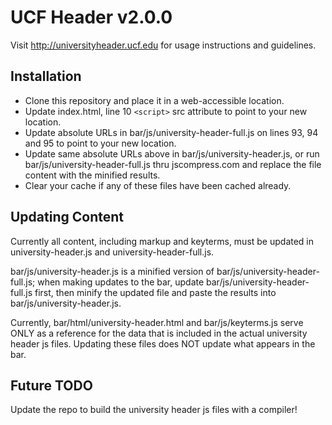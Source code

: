 # UCF Header v2.0.0

Visit http://universityheader.ucf.edu for usage instructions and guidelines.

## Installation

- Clone this repository and place it in a web-accessible location.
- Update index.html, line 10 `<script>` src attribute to point to your new location.
- Update absolute URLs in bar/js/university-header-full.js on lines 93, 94 and 95 
to point to your new location.
- Update same absolute URLs above in bar/js/university-header.js, or run bar/js/university-header-full.js 
thru jscompress.com and replace the file content with the minified results.
- Clear your cache if any of these files have been cached already.

## Updating Content

Currently all content, including markup and keyterms, must be updated in
university-header.js and university-header-full.js.

bar/js/university-header.js is a minified version of bar/js/university-header-full.js; 
when making updates to the bar, update bar/js/university-header-full.js first, then 
minify the updated file and paste the results into bar/js/university-header.js.

Currently, bar/html/university-header.html and bar/js/keyterms.js serve ONLY as a reference 
for the data that is included in the actual university header js files.  Updating these 
files does NOT update what appears in the bar.

## Future TODO
Update the repo to build the university header js files with a compiler!